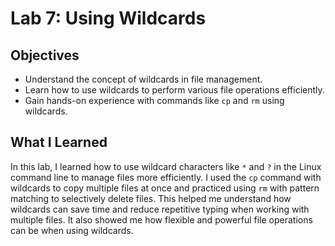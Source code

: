 # Lab 7: Using Wildcards

## Objectives

- Understand the concept of wildcards in file management.  
- Learn how to use wildcards to perform various file operations efficiently.  
- Gain hands-on experience with commands like `cp` and `rm` using wildcards.  

## What I Learned

In this lab, I learned how to use wildcard characters like `*` and `?` in the Linux command line to manage files more efficiently. I used the `cp` command with wildcards to copy multiple files at once and practiced using `rm` with pattern matching to selectively delete files. This helped me understand how wildcards can save time and reduce repetitive typing when working with multiple files. It also showed me how flexible and powerful file operations can be when using wildcards.
